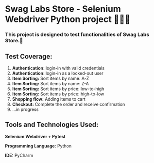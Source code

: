 # Swag Labs Store - Selenium Webdriver Python project 👩🏻‍💻

### This project is designed to test functionalities of Swag Labs Store.🛒
## Test Coverage:

1. <b> Authentication: </b> login-in with valid credentials
2. <b> Authentication: </b> login-in as a locked-out user
3. <b> Item Sorting:</b> Sort items by name: A-Z
4. <b> Item Sorting:</b> Sort items by name: Z-A
5. <b> Item Sorting:</b> Sort items by price: low-to-high
6. <b> Item Sorting:</b> Sort items by price: high-to-low
7. <b> Shopping flow:</b> Adding items to cart
8. <b> Checkout:</b> Complete the order and receive confirmation
9. ...in progress
## Tools and Technologies Used:

<b> Selenium Webdriver + Pytest</b>

<b> Programming Language:</b> Python

<b> IDE:</b> PyCharm

